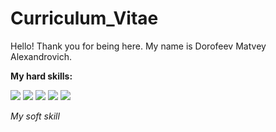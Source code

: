 # Curriculum_Vitae

Hello! Thank you for being here.
My name is Dorofeev Matvey Alexandrovich.


**My hard skills:**

<p>
  <img src="https://img.shields.io/badge/Python-yellow?style=for-the-badge&logo=python&logoColor=white" />
  <img src="https://img.shields.io/badge/JavaScript-yellow?style=for-the-badge&logo=javascript&logoColor=black" />
  <img src="https://img.shields.io/badge/Bootstrap-563D7C?style=for-the-badge&logo=bootstrap&logoColor=white" />
  <img src="https://img.shields.io/badge/Django-092E20?style=for-the-badge&logo=django&logoColor=white" />
  <img src="https://img.shields.io/badge/Flask-000000?style=for-the-badge&logo=flask&logoColor=white" />

</p>

*My soft skill*
